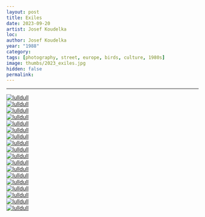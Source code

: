 ```yaml
---
layout: post
title: Exiles
date: 2023-09-20
artist: Josef Koudelka
loc: 
author: Josef Koudelka
year: "1988"
category: 
tags: [photography, street, europe, birds, culture, 1980s]
image: thumbs/2023_exiles.jpg
hidden: false
permalink:
---
```






---




<div class="post_image">
	<a href="{{ site.baseurl }}/images/posts/2023_exiles/001.jpg" target="_blank">
	<img src="{{ site.baseurl }}/images/posts/2023_exiles/001.jpg" alt="lulldull"></a>
</div>

<div class="post_image">
	<a href="{{ site.baseurl }}/images/posts/2023_exiles/002.jpg" target="_blank">
	<img src="{{ site.baseurl }}/images/posts/2023_exiles/002.jpg" alt="lulldull"></a>
</div>

<div class="post_image">
	<a href="{{ site.baseurl }}/images/posts/2023_exiles/003.jpg" target="_blank">
	<img src="{{ site.baseurl }}/images/posts/2023_exiles/003.jpg" alt="lulldull"></a>
</div>

<div class="post_image">
	<a href="{{ site.baseurl }}/images/posts/2023_exiles/004.jpg" target="_blank">
	<img src="{{ site.baseurl }}/images/posts/2023_exiles/004.jpg" alt="lulldull"></a>
</div>

<div class="post_image">
	<a href="{{ site.baseurl }}/images/posts/2023_exiles/005.jpg" target="_blank">
	<img src="{{ site.baseurl }}/images/posts/2023_exiles/005.jpg" alt="lulldull"></a>
</div>

<div class="post_image">
	<a href="{{ site.baseurl }}/images/posts/2023_exiles/006.jpg" target="_blank">
	<img src="{{ site.baseurl }}/images/posts/2023_exiles/006.jpg" alt="lulldull"></a>
</div>

<div class="post_image">
	<a href="{{ site.baseurl }}/images/posts/2023_exiles/007.jpg" target="_blank">
	<img src="{{ site.baseurl }}/images/posts/2023_exiles/007.jpg" alt="lulldull"></a>
</div>

<div class="post_image">
	<a href="{{ site.baseurl }}/images/posts/2023_exiles/008.jpg" target="_blank">
	<img src="{{ site.baseurl }}/images/posts/2023_exiles/008.jpg" alt="lulldull"></a>
</div>

<div class="post_image">
	<a href="{{ site.baseurl }}/images/posts/2023_exiles/009.jpg" target="_blank">
	<img src="{{ site.baseurl }}/images/posts/2023_exiles/009.jpg" alt="lulldull"></a>
</div>

<div class="post_image">
	<a href="{{ site.baseurl }}/images/posts/2023_exiles/010.jpg" target="_blank">
	<img src="{{ site.baseurl }}/images/posts/2023_exiles/010.jpg" alt="lulldull"></a>
</div>

<div class="post_image">
	<a href="{{ site.baseurl }}/images/posts/2023_exiles/011.jpg" target="_blank">
	<img src="{{ site.baseurl }}/images/posts/2023_exiles/011.jpg" alt="lulldull"></a>
</div>

<div class="post_image">
	<a href="{{ site.baseurl }}/images/posts/2023_exiles/012.jpg" target="_blank">
	<img src="{{ site.baseurl }}/images/posts/2023_exiles/012.jpg" alt="lulldull"></a>
</div>

<div class="post_image">
	<a href="{{ site.baseurl }}/images/posts/2023_exiles/013.jpg" target="_blank">
	<img src="{{ site.baseurl }}/images/posts/2023_exiles/013.jpg" alt="lulldull"></a>
</div>

<div class="post_image">
	<a href="{{ site.baseurl }}/images/posts/2023_exiles/014.jpg" target="_blank">
	<img src="{{ site.baseurl }}/images/posts/2023_exiles/014.jpg" alt="lulldull"></a>
</div>

<div class="post_image">
	<a href="{{ site.baseurl }}/images/posts/2023_exiles/015.jpg" target="_blank">
	<img src="{{ site.baseurl }}/images/posts/2023_exiles/015.jpg" alt="lulldull"></a>
</div>

<div class="post_image">
	<a href="{{ site.baseurl }}/images/posts/2023_exiles/016.jpg" target="_blank">
	<img src="{{ site.baseurl }}/images/posts/2023_exiles/016.jpg" alt="lulldull"></a>
</div>

<div class="post_image">
	<a href="{{ site.baseurl }}/images/posts/2023_exiles/017.jpg" target="_blank">
	<img src="{{ site.baseurl }}/images/posts/2023_exiles/017.jpg" alt="lulldull"></a>
</div>

<div class="post_image">
	<a href="{{ site.baseurl }}/images/posts/2023_exiles/018.jpg" target="_blank">
	<img src="{{ site.baseurl }}/images/posts/2023_exiles/018.jpg" alt="lulldull"></a>
</div>


